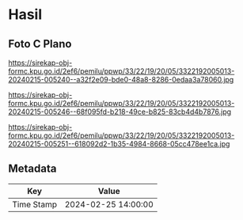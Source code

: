 # Hasil

## Foto C Plano

https://sirekap-obj-formc.kpu.go.id/2ef6/pemilu/ppwp/33/22/19/20/05/3322192005013-20240215-005240--a32f2e09-bde0-48a8-8286-0edaa3a78060.jpg

https://sirekap-obj-formc.kpu.go.id/2ef6/pemilu/ppwp/33/22/19/20/05/3322192005013-20240215-005246--68f095fd-b218-49ce-b825-83cb4d4b7876.jpg

https://sirekap-obj-formc.kpu.go.id/2ef6/pemilu/ppwp/33/22/19/20/05/3322192005013-20240215-005251--618092d2-1b35-4984-8668-05cc478ee1ca.jpg


## Metadata

| Key        | Value               |
| ---------- | ------------------- |
| Time Stamp | 2024-02-25 14:00:00 |



